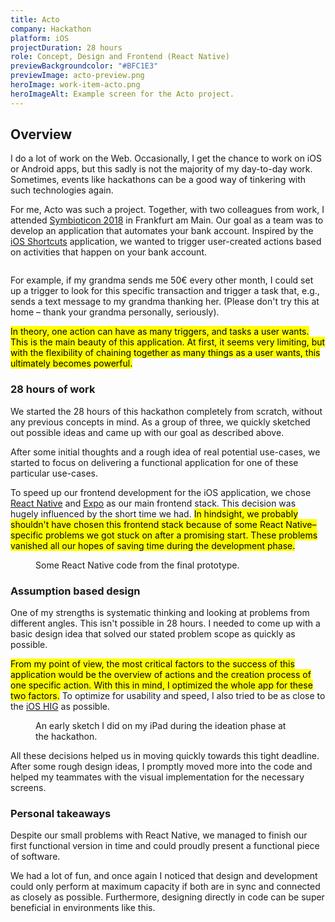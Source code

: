 ```yaml
---
title: Acto
company: Hackathon
platform: iOS
projectDuration: 28 hours
role: Concept, Design and Frontend (React Native)
previewBackgroundcolor: "#BFC1E3"
previewImage: acto-preview.png
heroImage: work-item-acto.png
heroImageAlt: Example screen for the Acto project.
---
```


<section class="f-mb10 f-mb12-m">
  <div class="wrapper">
    <h2 class="area-title">Overview</h2>
    <div class="cs-section cs-section--half">
      <div class="cs-section-content">
        <p>I do a lot of work on the Web. Occasionally, I get the chance to work on iOS or Android apps, but this sadly is not the majority of my day-to-day work. Sometimes, events like hackathons can be a good way of tinkering with such technologies again.</p>
        <p>For me, Acto was such a project. Together, with two colleagues from work, I attended <a href="https://symbioticon.de/de/">Symbioticon 2018</a> in Frankfurt am Main. Our goal as a team was to develop an application that automates your bank account. Inspired by the <a href="https://support.apple.com/de-de/guide/shortcuts/welcome/ios">iOS Shortcuts</a> application, we wanted to trigger user-created actions based on activities that happen on your bank account.</p>
        <figure>
          <img alt="" src="https://fruechtl.me/media/pages/work/case-studies/acto/729991825-1549818935/action-screen.png">
        </figure>
        <p>For example, if my grandma sends me 50€ every other month, I could set up a trigger to look for this specific transaction and trigger a task that, e.g., sends a text message to my grandma thanking her. (Please don't try this at home – thank your grandma personally, seriously).</p>
        <p><mark>In theory, one action can have as many triggers, and tasks a user wants. This is the main beauty of this application. At first, it seems very limiting, but with the flexibility of chaining together as many things as a user wants, this ultimately becomes powerful.</mark></p>
        <h3>28 hours of work</h3>
        <p>We started the 28 hours of this hackathon completely from scratch, without any previous concepts in mind. As a group of three, we quickly sketched out possible ideas and came up with our goal as described above.</p>
        <p>After some initial thoughts and a rough idea of real potential use-cases, we started to focus on delivering a functional application for one of these particular use-cases.</p>
        <p>To speed up our frontend development for the iOS application, we chose <a href="https://facebook.github.io/react-native/">React Native</a> and <a href="https://expo.io">Expo</a> as our main frontend stack. This decision was hugely influenced by the short time we had. <mark>In hindsight, we probably shouldn't have chosen this frontend stack because of some React Native–specific problems we got stuck on after a promising start. These problems vanished all our hopes of saving time during the development phase.</mark></p>
        <figure class="cs-vscode">
          <img data-srcset="/static/images/vs-code.jpg?nf_resize=fit&w=400 400w,
                          /static/images/vs-code.jpg?nf_resize=fit&w=600 600w,
                          /static/images/vs-code.jpg?nf_resize=fit&w=800 800w,
                          /static/images/vs-code.jpg?nf_resize=fit&w=1200 1200w"
              sizes="(min-width: 1000px) 800px, (min-width: 860px) 500px, 100vw"
              data-src="/static/images/vs-code.jpg?nf_resize=fit&w=1200"
              alt=""
              class="f-db lozad">
          <figcaption>Some React Native code from the final prototype.</figcaption>
        </figure>
        <h3>Assumption based design</h3>
        <p>One of my strengths is systematic thinking and looking at problems from different angles. This isn't possible in 28 hours. I needed to come up with a basic design idea that solved our stated problem scope as quickly as possible.</p>
        <p><mark>From my point of view, the most critical factors to the success of this application would be the overview of actions and the creation process of one specific action. With this in mind, I optimized the whole app for these two factors.</mark> To optimize for usability and speed, I also tried to be as close to the <a href="https://developer.apple.com/design/human-interface-guidelines/ios/overview/themes/">iOS HIG</a> as possible.</p>
        <figure>
          <img data-srcset="/static/images/sketch.png?nf_resize=fit&w=400 400w,
                          /static/images/sketch.png?nf_resize=fit&w=600 600w,
                          /static/images/sketch.png?nf_resize=fit&w=800 800w,
                          /static/images/sketch.png?nf_resize=fit&w=1200 1200w"
              sizes="(min-width: 1000px) 800px, (min-width: 860px) 500px, 100vw"
              data-src="/static/images/sketch.png?nf_resize=fit&w=1200"
              alt=""
              class="f-db lozad">
          <figcaption>An early sketch I did on my iPad during the ideation phase at the hackathon.</figcaption>
        </figure>
        <p>All these decisions helped us in moving quickly towards this tight deadline. After some rough design ideas, I promptly moved more into the code and helped my teammates with the visual implementation for the necessary screens.</p>
        <h3>Personal takeaways</h3>
        <p>Despite our small problems with React Native, we managed to finish our first functional version in time and could proudly present a functional piece of software.</p>
        <p>We had a lot of fun, and once again I noticed that design and development could only perform at maximum capacity if both are in sync and connected as closely as possible. Furthermore, designing directly in code can be super beneficial in environments like this.</p>
      </div>
    </div>
  </div>
</section>

